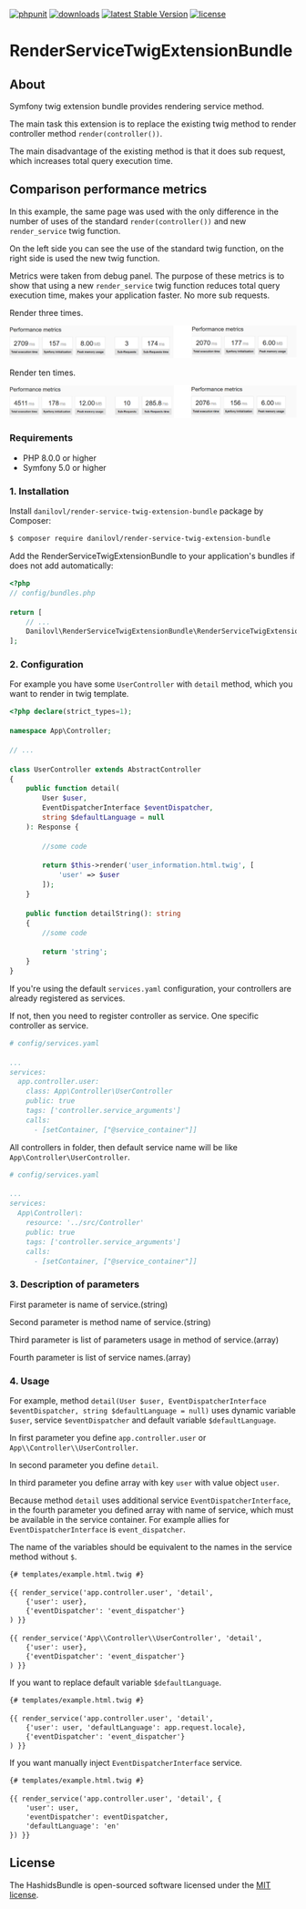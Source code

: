 [![phpunit](https://github.com/danilovl/render-service-twig-extension-bundle/actions/workflows/phpunit.yml/badge.svg)](https://github.com/danilovl/render-service-twig-extension-bundle/actions/workflows/phpunit.yml)
[![downloads](https://img.shields.io/packagist/dt/danilovl/render-service-twig-extension-bundle)](https://packagist.org/packages/danilovl/render-service-twig-extension-bundle)
[![latest Stable Version](https://img.shields.io/packagist/v/danilovl/render-service-twig-extension-bundle)](https://packagist.org/packages/danilovl/render-service-twig-extension-bundle)
[![license](https://img.shields.io/packagist/l/danilovl/render-service-twig-extension-bundle)](https://packagist.org/packages/danilovl/render-service-twig-extension-bundle)

# RenderServiceTwigExtensionBundle #

## About ##

Symfony twig extension bundle provides rendering service method.

The main task this extension is to replace the existing twig method to render controller method `render(controller())`. 

The main disadvantage of the existing method is that it does sub request, which increases total query execution time.

## Comparison performance metrics ##

In this example, the same page was used with the only difference in the number of uses of the standard `render(controller())` and new `render_service` twig function.

On the left side you can see the use of the standard twig function, on the right side is used the new twig function.

Metrics were taken from debug panel. The purpose of these metrics is to show that using a new `render_service` 
twig function reduces total query execution time, makes your application faster. No more sub requests.

Render three times.

![Alt text](/pic/example-1.png?raw=true "First example")

Render ten times.

![Alt text](/pic/example-2.png?raw=true "Second example")

### Requirements 

  * PHP 8.0.0 or higher
  * Symfony 5.0 or higher

### 1. Installation

Install `danilovl/render-service-twig-extension-bundle` package by Composer:
 
``` bash
$ composer require danilovl/render-service-twig-extension-bundle
```
Add the RenderServiceTwigExtensionBundle to your application's bundles if does not add automatically:

``` php
<?php
// config/bundles.php

return [
    // ...
    Danilovl\RenderServiceTwigExtensionBundle\RenderServiceTwigExtensionBundle::class => ['all' => true]
];
```

### 2. Configuration
 
For example you have some `UserController` with `detail` method, which you want to render in twig template.
 
```php
<?php declare(strict_types=1);

namespace App\Controller;

// ...

class UserController extends AbstractController
{
    public function detail(
        User $user,
        EventDispatcherInterface $eventDispatcher,
        string $defaultLanguage = null
    ): Response {
       
        //some code

        return $this->render('user_information.html.twig', [
            'user' => $user
        ]);
    }   

    public function detailString(): string 
    {
        //some code

        return 'string';
    }
}
```

If you're using the default `services.yaml` configuration, your controllers are already registered as services.

If not, then you need to register controller as service. One specific controller as service.

```yaml
# config/services.yaml

...
services:
  app.controller.user:
    class: App\Controller\UserController
    public: true
    tags: ['controller.service_arguments']
    calls:
      - [setContainer, ["@service_container"]]
```

All controllers in folder, then default service name will be like `App\Controller\UserController`.

```yaml
# config/services.yaml

...
services:
  App\Controller\:
    resource: '../src/Controller'
    public: true
    tags: ['controller.service_arguments']
    calls:
      - [setContainer, ["@service_container"]]
```
 
### 3. Description of parameters
       	
First parameter is name of service.(string)

Second parameter is method name of service.(string)

Third parameter is list of parameters usage in method of service.(array)

Fourth parameter is list of service names.(array)

### 4. Usage 

For example, method `detail(User $user, EventDispatcherInterface $eventDispatcher, string $defaultLanguage = null)` uses dynamic variable `$user`, 
service `$eventDispatcher` and default variable `$defaultLanguage`.

In first parameter you define `app.controller.user` or `App\\Controller\\UserController`. 

In second parameter you define `detail`.

In third parameter you define array with key `user` with value object `user`.

Because method `detail` uses additional service `EventDispatcherInterface`, in the fourth parameter 
you defined array with name of service, which must be available in the service container. 
For example allies for `EventDispatcherInterface` is `event_dispatcher`.
 
The name of the variables should be equivalent to the names in the service method without `$`.
  
```twig
{# templates/example.html.twig #}

{{ render_service('app.controller.user', 'detail', 
    {'user': user}, 
    {'eventDispatcher': 'event_dispatcher'}
) }}
 
{{ render_service('App\\Controller\\UserController', 'detail', 
    {'user': user}, 
    {'eventDispatcher': 'event_dispatcher'}
) }}
```

If you want to replace default variable `$defaultLanguage`.

```twig
{# templates/example.html.twig #}

{{ render_service('app.controller.user', 'detail', 
    {'user': user, 'defaultLanguage': app.request.locale}, 
    {'eventDispatcher': 'event_dispatcher'}
) }}
```

If you want manually inject `EventDispatcherInterface` service. 

```twig
{# templates/example.html.twig #}

{{ render_service('app.controller.user', 'detail', {
    'user': user, 
    'eventDispatcher': eventDispatcher,
    'defaultLanguage': 'en'
}) }}
```

## License

The HashidsBundle is open-sourced software licensed under the [MIT license](https://opensource.org/licenses/MIT).